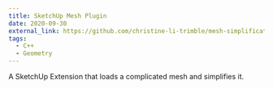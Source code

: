 ```yaml
---
title: SketchUp Mesh Plugin
date: 2020-09-30
external_link: https://github.com/christine-li-trimble/mesh-simplification
tags:
  - C++
  - Geometry
---
```

A SketchUp Extension that loads a complicated mesh and simplifies it.
<!--more-->
